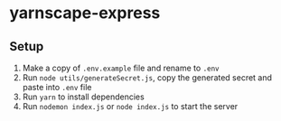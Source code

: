 # yarnscape-express

## Setup

1. Make a copy of `.env.example` file and rename to `.env`
2. Run `node utils/generateSecret.js`, copy the generated secret and paste into `.env` file
3. Run `yarn` to install dependencies
4. Run `nodemon index.js` or `node index.js` to start the server
